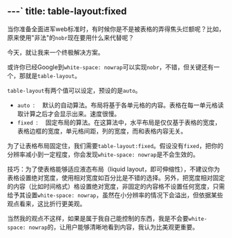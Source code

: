 ---`
title: table-layout:fixed
---
当你准备全面进军web标准时，有时候你是不是被表格的弄得焦头烂额呢？比如，原来使用"非法"的`nobr`现在要用什么来代替呢？

今天，就让我来一个终极解决方案。

或许你已经Google到`white-space: nowrap`可以实现`nobr`，不错，但关键还有一个，那就是`table-layout`。

`table-layout`有两个值可以设定，预设的是`auto`。

* `auto `: 　默认的自动算法。布局将基于各单元格的内容。表格在每一单元格读取计算之后才会显示出来。速度很慢。
* `fixed `: 　固定布局的算法。在这算法中，水平布局是仅仅基于表格的宽度，表格边框的宽度，单元格间距，列的宽度，而和表格内容无关。

为了让表格布局固定住，我们需要`table-layout:fixed`。假设没有`fixed`，把你的分辨率减小到一定程度，你会发现`white-space: nowrap`是不会生效的。

技巧：为了使表格能够适应液态布局（liquid layout，即可伸缩性），不建议你为表格设置绝对宽度，使用相对宽度如百分比是不错的选择。另外，把宽度相对固定的内容（比如时间格式）格设置绝对宽度，非固定的内容格不设置任何宽度，只需给予其设置`white-space: nowrap`，虽然在小分辨率的情况下会溢出，但依据某些观点看来，这比折行更美观。

当然我的观点不这样，如果是属于我自己能控制的东西，我是不会要`white-space: nowrap`的，让用户能够清晰地看到内容，我认为比美观更重要。